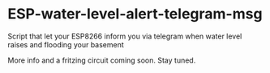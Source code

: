 # ESP-water-level-alert-telegram-msg
Script that let your ESP8266 inform you via telegram when water level raises and flooding your basement


More info and a fritzing circuit coming soon. Stay tuned.
